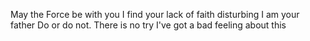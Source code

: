 May the Force be with you
I find your lack of faith disturbing
I am your father
Do or do not. There is no try
I've got a bad feeling about this

